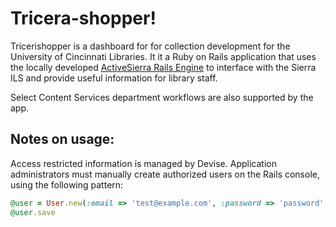 # Tricera-shopper!

Tricerishopper is a dashboard for for collection development for the University of Cincinnati Libraries. It it a Ruby on Rails application that uses the locally developed [ActiveSierra Rails Engine](https://github.com/uclibs/active_sierra) to interface with the Sierra ILS and provide useful information for library staff.

Select Content Services department workflows are also supported by the app.

## Notes on usage:

Access restricted information is managed by Devise. Application administrators must manually create authorized users on the Rails console, using the following pattern:

```ruby
@user = User.new(:email => 'test@example.com', :password => 'password', :password_confirmation => 'password')
@user.save
```
